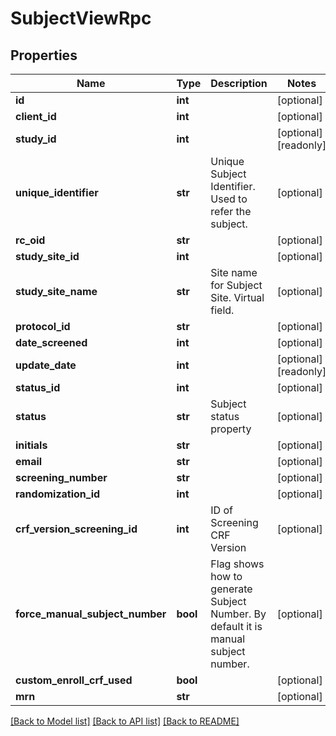 # SubjectViewRpc

## Properties
Name | Type | Description | Notes
------------ | ------------- | ------------- | -------------
**id** | **int** |  | [optional] 
**client_id** | **int** |  | [optional] 
**study_id** | **int** |  | [optional] [readonly] 
**unique_identifier** | **str** | Unique Subject Identifier. Used to refer the subject. | [optional] 
**rc_oid** | **str** |  | [optional] 
**study_site_id** | **int** |  | [optional] 
**study_site_name** | **str** | Site name for Subject Site. Virtual field. | [optional] 
**protocol_id** | **str** |  | [optional] 
**date_screened** | **int** |  | [optional] 
**update_date** | **int** |  | [optional] [readonly] 
**status_id** | **int** |  | [optional] 
**status** | **str** | Subject status property | [optional] 
**initials** | **str** |  | [optional] 
**email** | **str** |  | [optional] 
**screening_number** | **str** |  | [optional] 
**randomization_id** | **int** |  | [optional] 
**crf_version_screening_id** | **int** | ID of Screening CRF Version | [optional] 
**force_manual_subject_number** | **bool** | Flag shows how to generate Subject Number. By default it is manual subject number. | [optional] 
**custom_enroll_crf_used** | **bool** |  | [optional] 
**mrn** | **str** |  | [optional] 

[[Back to Model list]](../README.md#documentation-for-models) [[Back to API list]](../README.md#documentation-for-api-endpoints) [[Back to README]](../README.md)


